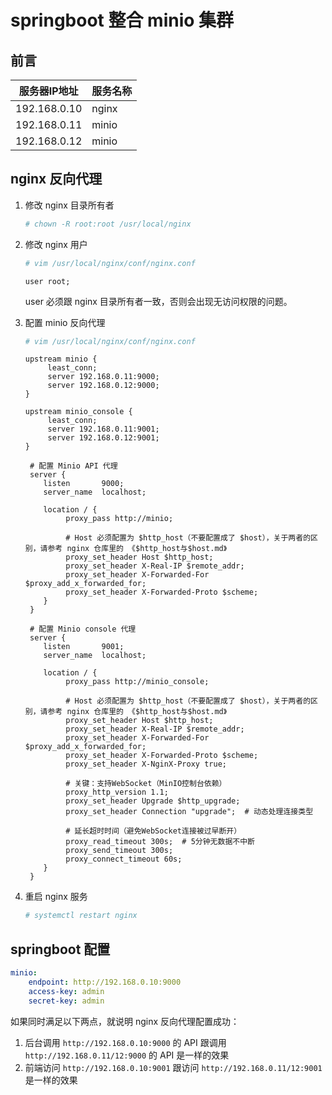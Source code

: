 # springboot 整合 minio 集群

## 前言

|服务器IP地址|服务名称|
|--|--|
|192.168.0.10|nginx|
|192.168.0.11|minio|
|192.168.0.12|minio|

## nginx 反向代理

1. 修改 nginx 目录所有者
   ```bash
   # chown -R root:root /usr/local/nginx
   ```

2. 修改 nginx 用户
   ```bash
   # vim /usr/local/nginx/conf/nginx.conf
   ```
   ```
   user root;
   ```
   user 必须跟 nginx 目录所有者一致，否则会出现无访问权限的问题。

3. 配置 minio 反向代理
   ```bash
   # vim /usr/local/nginx/conf/nginx.conf
   ```
   ```
   upstream minio {
        least_conn;
        server 192.168.0.11:9000;
        server 192.168.0.12:9000;
   }

   upstream minio_console {
        least_conn;
        server 192.168.0.11:9001;
        server 192.168.0.12:9001;
   }

    # 配置 Minio API 代理
    server {
       listen       9000;
       server_name  localhost;

       location / {
            proxy_pass http://minio;
            
            # Host 必须配置为 $http_host（不要配置成了 $host），关于两者的区别，请参考 nginx 仓库里的 《$http_host与$host.md》
            proxy_set_header Host $http_host;
            proxy_set_header X-Real-IP $remote_addr;
            proxy_set_header X-Forwarded-For $proxy_add_x_forwarded_for;
            proxy_set_header X-Forwarded-Proto $scheme;
       }
    }

    # 配置 Minio console 代理
    server {
       listen       9001;
       server_name  localhost;

       location / {
            proxy_pass http://minio_console;

            # Host 必须配置为 $http_host（不要配置成了 $host），关于两者的区别，请参考 nginx 仓库里的 《$http_host与$host.md》
            proxy_set_header Host $http_host;
            proxy_set_header X-Real-IP $remote_addr;
            proxy_set_header X-Forwarded-For $proxy_add_x_forwarded_for;
            proxy_set_header X-Forwarded-Proto $scheme;
            proxy_set_header X-NginX-Proxy true;

            # 关键：支持WebSocket（MinIO控制台依赖）
            proxy_http_version 1.1;
            proxy_set_header Upgrade $http_upgrade;
            proxy_set_header Connection "upgrade";  # 动态处理连接类型

            # 延长超时时间（避免WebSocket连接被过早断开）
            proxy_read_timeout 300s;  # 5分钟无数据不中断
            proxy_send_timeout 300s;
            proxy_connect_timeout 60s;
       }
    }
   ```

4. 重启 nginx 服务
   ```bash
   # systemctl restart nginx
   ```

## springboot 配置

```yml
minio:
    endpoint: http://192.168.0.10:9000
    access-key: admin
    secret-key: admin
```

如果同时满足以下两点，就说明 nginx 反向代理配置成功：

1. 后台调用 ```http://192.168.0.10:9000``` 的 API 跟调用 ```http://192.168.0.11/12:9000``` 的 API 是一样的效果
2. 前端访问 ```http://192.168.0.10:9001``` 跟访问 ```http://192.168.0.11/12:9001``` 是一样的效果
